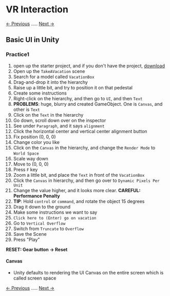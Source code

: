 # VR Interaction
[<- Previous](README-3-3.md) ..... [Next ->](README-3-4.md)
## Basic UI in Unity

### Practice1
1. open up the starter project, and if you don't have the project, [download](https://d17h27t6h515a5.cloudfront.net/topher/2016/October/58178819_vrnd-course3-course-assets-000/vrnd-course3-course-assets-000.zip)
2. Open up the `TakeAVacation` scene
3. Search for a model called `VacationBox`
4. Drag-and-drop it into the hierarchy
5. Raise up a little bit, and try to position it on that pedestal
6. Create some instructions
7. Right-click on the hierarchy, and then go to `UI`, and then `Text`
8. **PROBLEMS**: huge, blurry and created GameObject. One is `Canvas`, and other is `Text`
9. Click on the `Text` in the hierarchy
10. Go down, scroll down over on the inspector
11. See under `Paragraph`, and it says `alignment`
12. Click the horizontal center and vertical center alignment button
13. Fix position (0, 0, 0)
14. Change color you like
15. Click on the `Canvas` in the hierarchy, and change the `Render Mode` to `World Space`
16. Scale way down
17. Move to (0, 0, 0)
18. Press `F` key
19. Zoom a little bit, and place the `Text` in front of the `VacationBox`
20. Click the `Canvas` in hierarchy, and then go over to `Dynamic Pixels Per Unit`
21. Change the value higher, and it looks more clear. **CAREFUL: Performance Penalty**
22. **TIP**: Hold `control` or `command`, and rotate the object 15 degrees
23. Drag it down to the ground
24. Make some instructions we want to say
25. `Click here to (Enter) go on vacation`
26. Go to `Vertical Overflow`
27. Switch from `Truncate` to `Overflow`
28. Save the Scene
29. Press "Play"

**RESET: Gear button -> Reset**

#### Canvas
* Unity defaults to rendering the UI Canvas on the entire screen which is called screen space

[<- Previous](README-3-3.md) ..... [Next ->](README-3-4.md)
